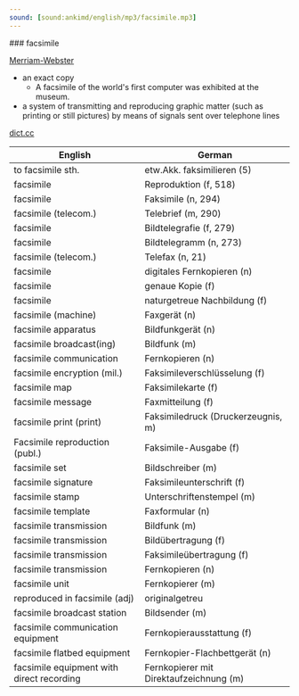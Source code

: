 ```yaml
---
sound: [sound:ankimd/english/mp3/facsimile.mp3]
---
```


\### facsimile

[Merriam-Webster](https://www.merriam-webster.com/dictionary/facsimile)

- an exact copy
    - A facsimile of the world's first computer was exhibited at the museum.
- a system of transmitting and reproducing graphic matter (such as printing or still pictures) by means of signals sent over telephone lines

[dict.cc](https://www.dict.cc/facsimile)

| English        | German       |
| -------------- | ------------ |
| to facsimile sth. | etw.Akk. faksimilieren (5) |
| facsimile | Reproduktion (f, 518) |
| facsimile | Faksimile (n, 294) |
| facsimile (telecom.) | Telebrief (m, 290) |
| facsimile | Bildtelegrafie (f, 279) |
| facsimile | Bildtelegramm (n, 273) |
| facsimile (telecom.) | Telefax (n, 21) |
| facsimile | digitales Fernkopieren (n) |
| facsimile | genaue Kopie (f) |
| facsimile | naturgetreue Nachbildung (f) |
| facsimile (machine) | Faxgerät (n) |
| facsimile apparatus | Bildfunkgerät (n) |
| facsimile broadcast(ing) | Bildfunk (m) |
| facsimile communication | Fernkopieren (n) |
| facsimile encryption (mil.) | Faksimileverschlüsselung (f) |
| facsimile map | Faksimilekarte (f) |
| facsimile message | Faxmitteilung (f) |
| facsimile print (print) | Faksimiledruck (Druckerzeugnis, m) |
| Facsimile reproduction (publ.) | Faksimile-Ausgabe (f) |
| facsimile set | Bildschreiber (m) |
| facsimile signature | Faksimileunterschrift (f) |
| facsimile stamp | Unterschriftenstempel (m) |
| facsimile template | Faxformular (n) |
| facsimile transmission | Bildfunk (m) |
| facsimile transmission | Bildübertragung (f) |
| facsimile transmission | Faksimileübertragung (f) |
| facsimile transmission | Fernkopieren (n) |
| facsimile unit | Fernkopierer (m) |
| reproduced in facsimile (adj) | originalgetreu |
| facsimile broadcast station | Bildsender (m) |
| facsimile communication equipment | Fernkopierausstattung (f) |
| facsimile flatbed equipment | Fernkopier-Flachbettgerät (n) |
| facsimile equipment with direct recording | Fernkopierer mit Direktaufzeichnung (m) |
